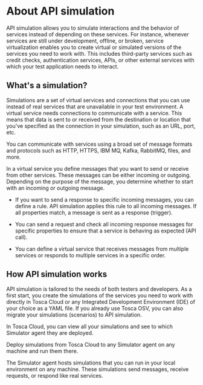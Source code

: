 # About API simulation

API simulation allows you to simulate interactions and the behavior of services instead of depending on these services. For instance, whenever services are still under development, offline, or broken, service virtualization enables you to create virtual or simulated versions of the services you need to work with. This includes third-party services such as credit checks, authentication services, APIs, or other external services with which your test application needs to interact.

## What's a simulation?

Simulations are a set of virtual services and connections that you can use instead of real services that are unavailable in your test environment. A virtual service needs connections to communicate with a service. This means that data is sent to or received from the destination or location that you've specified as the connection in your simulation, such as an URL, port, etc.

You can communicate with services using a broad set of message formats and protocols such as HTTP, HTTPS, IBM MQ, Kafka, RabbitMQ, files, and more.

In a virtual service you define messages that you want to send or receive from other services. These messages can be either incoming or outgoing. Depending on the purpose of the message, you determine whether to start with an incoming or outgoing message.

- If you want to send a response to specific incoming messages, you can define a rule. API simulation applies this rule to all incoming messages. If all properties match, a message is sent as a response (trigger).

- You can send a request and check all incoming response messages for specific properties to ensure that a service is behaving as expected (API call).

- You can define a virtual service that receives messages from multiple services or responds to multiple services in a specific order.

## How API simulation works

API simulation is tailored to the needs of both testers and developers. As a first start, you create the simulations of the services you need to work with directly in Tosca Cloud or any Integrated Development Environment (IDE) of your choice as a YAML file. If you already use Tosca OSV, you can also migrate your simulations (scenarios) to API simulation.

In Tosca Cloud, you can view all your simulations and see to which Simulator agent they are deployed.

Deploy simulations from Tosca Cloud to any Simulator agent on any machine and run them there.

The Simulator agent hosts simulations that you can run in your local environment on any machine. These simulations send messages, receive requests, or respond like real services.
